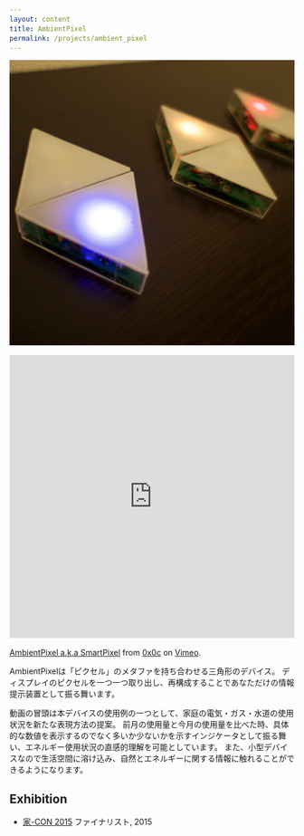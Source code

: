 ```yaml
---
layout: content
title: AmbientPixel
permalink: /projects/ambient_pixel
---
```


![](/assets/images/others/ambient_pixel/top.jpg)

<iframe src="https://player.vimeo.com/video/143473565" width="100%" height="500px" frameborder="0" webkitallowfullscreen mozallowfullscreen allowfullscreen></iframe>
<p><a href="https://vimeo.com/143473565">AmbientPixel a.k.a SmartPixel</a> from <a href="https://vimeo.com/user2300942">0x0c</a> on <a href="https://vimeo.com">Vimeo</a>.</p>

AmbientPixelは「ピクセル」のメタファを持ち合わせる三角形のデバイス。
ディスプレイのピクセルを一つ一つ取り出し、再構成することであなただけの情報提示装置として振る舞います。

動画の冒頭は本デバイスの使用例の一つとして、家庭の電気・ガス・水道の使用状況を新たな表現方法の提案。
前月の使用量と今月の使用量を比べた時、具体的な数値を表示するのでなく多いか少ないかを示すインジケータとして振る舞い、エネルギー使用状況の直感的理解を可能としています。
また、小型デバイスなので生活空間に溶け込み、自然とエネルギーに関する情報に触れることができるようになります。

## Exhibition
- [家-CON 2015](http://www.daiwahouse.co.jp/lab/HousingAPI/iecon2015/) ファイナリスト, 2015
